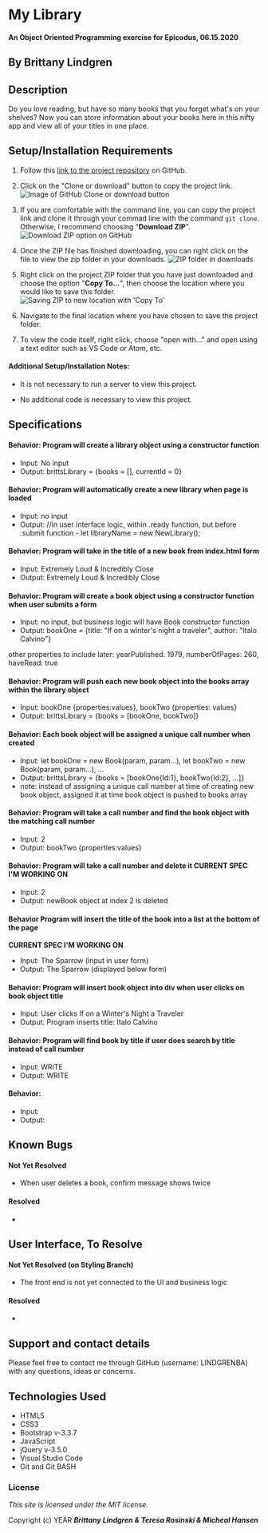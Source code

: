 # My Library

#### An Object Oriented Programming exercise for Epicodus, 06.15.2020

## By Brittany Lindgren

## Description

Do you love reading, but have so many books that you forget what's on your shelves? Now you can store information about your books here in this nifty app and view all of your titles in one place.

## Setup/Installation Requirements

1. Follow this [link to the project repository](https://github.com/LINDGRENBA/my-library) on GitHub.

2. Click on the "Clone or download" button to copy the project link.
![Image of GitHub Clone or download button](img/readme/clone-download-button.PNG) 

3. If you are comfortable with the command line, you can copy the project link and clone it through your commad line with the command `git clone`. Otherwise, I recommend choosing "**Download ZIP**". 
![Download ZIP option on GitHub](img/readme/download-zip.PNG)

4. Once the ZIP file has finished downloading, you can right click on the file to view the zip folder in your downloads. 
![ZIP folder in downloads](img/readme/zip-folder.PNG)

5. Right click on the project ZIP folder that you have just downloaded and choose the option "**Copy To...**", then choose the location where you would like to save this folder. 
![Saving ZIP to new location with 'Copy To'](img/readme/copy-to.PNG)

6. Navigate to the final location where you have chosen to save the project folder.

7. To view the code itself, right click, choose "open with..." and open using a text editor such as VS Code or Atom, etc.

#### Additional Setup/Installation Notes:

* It is not necessary to run a server to view this project.

* No additional code is necessary to view this project.

## Specifications

#### Behavior: Program will create a library object using a constructor function
* Input: No input
* Output: brittsLibrary = {books = [], currentId = 0}

#### Behavior: Program will automatically create a new library when page is loaded
* Input: no input
* Output: //in user interface logic, within .ready function, but before .submit function - let libraryName = new NewLibrary();

#### Behavior: Program will take in the title of a new book from index.html form
* Input: Extremely Loud & Incredibly Close
* Output: Extremely Loud & Incredibly Close

#### Behavior: Program will create a book object using a constructor function when user submits a form
* Input: no input, but business logic will have Book constructor function
* Output: bookOne = {title: "If on a winter's night a traveler", author: "Italo Calvino"}

other properties to include later: yearPublished: 1979, numberOfPages: 260, haveRead: true 

#### Behavior: Program will push each new book object into the books array within the library object  
* Input: bookOne {properties:values}, bookTwo {properties: values}
* Output: brittsLibrary = {books = [bookOne, bookTwo]}

#### Behavior: Each book object will be assigned a unique call number when created 
* Input: let bookOne = new Book(param, param...), let bookTwo = new Book(param, param...), ...
* Output: brittsLibrary = {books = [bookOne{Id:1}, bookTwo{Id:2}, ...]}
* note: instead of assigning a unique call number at time of creating new book object, assigned it at time book object is pushed to books array

#### Behavior: Program will take a call number and find the book object with the matching call number 
* Input: 2
* Output: bookTwo {properties:values}

#### Behavior: Program will take a call number and delete it **CURRENT SPEC I'M WORKING ON**
* Input: 2
* Output: newBook object at index 2 is deleted

#### Behavior Program will insert the title of the book into a list at the bottom of the page
**CURRENT SPEC I'M WORKING ON**
* Input: The Sparrow (input in user form)
* Output: The Sparrow (displayed below form)

#### Behavior: Program will insert book object into div when user clicks on book object title
* Input: User clicks If on a Winter's Night a Traveler
* Output: Program inserts title: Italo Calvino

#### Behavior: Program will find book by title if user does search by title instead of call number
* Input: WRITE
* Output: WRITE

#### Behavior:
* Input: 
* Output:

## Known Bugs

#### Not Yet Resolved
* When user deletes a book, confirm message shows twice
#### Resolved
* 


## User Interface, To Resolve
#### Not Yet Resolved (on Styling Branch)
* The front end is not yet connected to the UI and business logic
#### Resolved
* 

## Support and contact details

Please feel free to contact me through GitHub (username: LINDGRENBA) with any questions, ideas or concerns.  

## Technologies Used

* HTML5
* CSS3
* Bootstrap v-3.3.7
* JavaScript
* jQuery v-3.5.0
* Visual Studio Code 
* Git and Git BASH 

### License

*This site is licensed under the MIT license.*

Copyright (c) YEAR **_Brittany Lindgren & Teresa Rosinski & Micheal Hansen_**